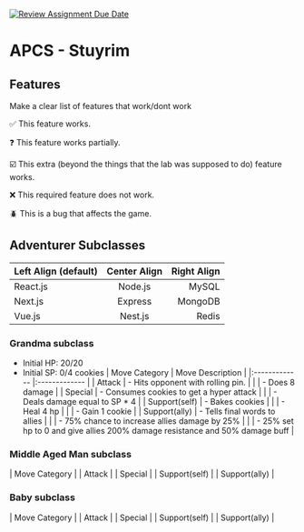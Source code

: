 [![Review Assignment Due Date](https://classroom.github.com/assets/deadline-readme-button-22041afd0340ce965d47ae6ef1cefeee28c7c493a6346c4f15d667ab976d596c.svg)](https://classroom.github.com/a/KprAwj1n)
# APCS - Stuyrim

## Features

Make a clear list of features that work/dont work

:white_check_mark: This feature works.

:question: This feature works partially.

:ballot_box_with_check: This extra (beyond the things that the lab was supposed to do) feature works.

:x: This required feature does not work.

:beetle: This is a bug that affects the game.


## Adventurer Subclasses

| Left Align (default) | Center Align | Right Align |
| :------------------- | :----------: | ----------: |
| React.js             | Node.js      | MySQL       |
| Next.js              | Express      | MongoDB     |
| Vue.js               | Nest.js      | Redis       |

### Grandma subclass
 - Initial HP: 20/20
 - Initial SP: 0/4 cookies
| Move Category | Move Description                                                             |
|:------------- |:-------------                                                                |
| Attack        | - Hits opponent with rolling pin.                                            |
|               | - Does 8 damage                                                              |
| Special       | - Consumes cookies to get a hyper attack                                     |
|               | - Deals damage equal to SP * 4                                               |
| Support(self) | - Bakes cookies                                                              |
|               | - Heal 4 hp                                                                  |
|               | - Gain 1 cookie                                                              |
| Support(ally) | - Tells final words to allies                                                |
|               | - 75% chance to increase allies damage by 25%                                |
|               | - 25% set hp to 0 and give allies 200% damage resistance and 50% damage buff |

### Middle Aged Man subclass
| Move Category |
| Attack        |
| Special       |
| Support(self) |
| Support(ally) |

### Baby subclass
| Move Category |
| Attack        |
| Special       |
| Support(self) |
| Support(ally) |
